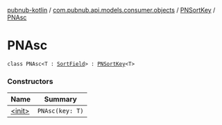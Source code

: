 [pubnub-kotlin](../../../index.md) / [com.pubnub.api.models.consumer.objects](../../index.md) / [PNSortKey](../index.md) / [PNAsc](./index.md)

# PNAsc

`class PNAsc<T : `[`SortField`](../../-sort-field/index.md)`> : `[`PNSortKey`](../index.md)`<T>`

### Constructors

| Name | Summary |
|---|---|
| [&lt;init&gt;](-init-.md) | `PNAsc(key: T)` |
